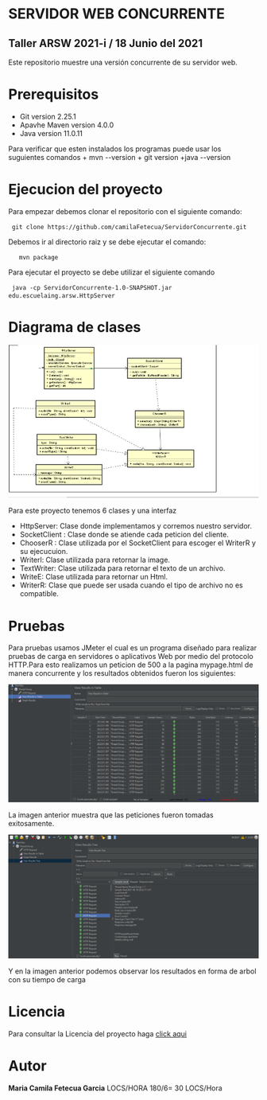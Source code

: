 # SERVIDOR WEB CONCURRENTE
## Taller ARSW 2021-i / 18 Junio del 2021

  Este repositorio muestre una versión concurrente de su servidor web. 

# Prerequisitos 
  + Git version 2.25.1
  + Apavhe Maven version 4.0.0
  + Java version 11.0.11
  
  Para verificar que esten instalados los programas puede usar los suguientes comandos
    + mvn --version
    + git version
    +java --version
       
# Ejecucion del proyecto

  Para empezar debemos clonar el repositorio con el siguiente comando:

     git clone https://github.com/camilaFetecua/ServidorConcurrente.git
  
  Debemos ir al directorio raiz y se debe ejecutar el comando:
 
       mvn package
  
   
  Para ejecutar el proyecto se debe utilizar el siguiente comando 

     java -cp ServidorConcurrente-1.0-SNAPSHOT.jar edu.escuelaing.arsw.HttpServer
     
 
      
# Diagrama de clases  

![Imagen](https://github.com/camilaFetecua/TallerHeroku/blob/master/Imagenes/Clasesservifot.PNG)

  Para este proyecto tenemos 6 clases y una interfaz 
  + HttpServer: Clase donde implementamos y corremos nuestro servidor. 
  + SocketClient : Clase donde se atiende cada peticion del cliente.
  + ChooserR : Clase  utilizada por el SocketClient para escoger el WriterR y su ejecucuion. 
  + Writerl: Clase utilizada para retornar la image. 
  + TextWriter: Clase utilizada para retornar el texto de un archivo. 
  + WriteE: Clase utilizada para retornar un Html.
  + WriterR: Clase que puede ser usada cuando el tipo de archivo no es compatible. 
 
 # Pruebas 
 
 Para pruebas usamos JMeter el cual es un programa diseñado para realizar pruebas de carga en servidores o aplicativos Web por medio del protocolo HTTP.Para esto realizamos un peticion de 500 a la pagina mypage.html de manera concurrente y los resultados obtenidos fueron los siguientes:
 
 ![Imagen](https://github.com/camilaFetecua/TallerHeroku/blob/master/Imagenes/Prueba1.PNG)

La imagen anterior muestra que las peticiones fueron tomadas exitosamente. 
 
 ![Imagen](https://github.com/camilaFetecua/TallerHeroku/blob/master/Imagenes/Prueba2.PNG)
 
 Y en la imagen anterior podemos observar los resultados en forma de arbol con su tiempo de carga 
 
# Licencia

  Para consultar la Licencia del proyecto haga [click aqui](https://github.com/camilaFetecua/ServidorConcurrente/blob/master/LICENSE.md)
  
  
# Autor 
  **Maria Camila Fetecua Garcia**  LOCS/HORA 180/6= 30 LOCS/Hora 

